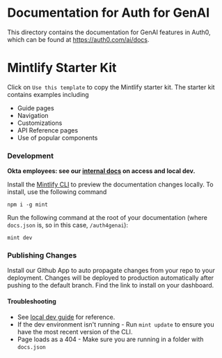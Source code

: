 # Documentation for Auth for GenAI

This directory contains the documentation for GenAI features in Auth0, which can be found at https://auth0.com/ai/docs.

# Mintlify Starter Kit

Click on `Use this template` to copy the Mintlify starter kit. The starter kit contains examples including

- Guide pages
- Navigation
- Customizations
- API Reference pages
- Use of popular components

### Development

**Okta employees: see our [internal docs](https://oktawiki.atlassian.net/wiki/spaces/DAFS/pages/3622310144/Auth4GenAI+docs+Mintlify+access+and+local+dev) on access and local dev.**

Install the [Mintlify CLI](https://www.npmjs.com/package/mint) to preview the documentation changes locally. To install, use the following command

```
npm i -g mint
```

Run the following command at the root of your documentation (where `docs.json` is, so in this case, `/auth4genai`):

```
mint dev
```

### Publishing Changes

Install our Github App to auto propagate changes from your repo to your deployment. Changes will be deployed to production automatically after pushing to the default branch. Find the link to install on your dashboard. 

#### Troubleshooting

- See [local dev guide](https://oktawiki.atlassian.net/wiki/spaces/DAFS/pages/3622310144/Auth4GenAI+docs+Mintlify+access+and+local+dev) for reference.
- If the dev environment isn't running - Run `mint update` to ensure you have the most recent version of the CLI.
- Page loads as a 404 - Make sure you are running in a folder with `docs.json`